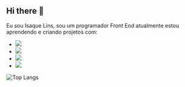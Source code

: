 ## Hi there 👋

Eu sou Isaque Lins, sou um programador Front End atualmente estou aprendendo e criando projetos com:
- <img src="https://img.shields.io/badge/CSS3-1572B6?style=for-the-badge&logo=css3&logoColor=white">
- <img src="https://img.shields.io/badge/HTML5-E34F26?style=for-the-badge&logo=html5&logoColor=white">
- <img src="https://img.shields.io/badge/JavaScript-F7DF1E?style=for-the-badge&logo=javascript&logoColor=black">
- <img src="https://img.shields.io/badge/React-20232A?style=for-the-badge&logo=react&logoColor=61DAFB">




![Top Langs](https://github-readme-stats.vercel.app/api/top-langs/?username=Isaquelins523&hide_progress=true)
